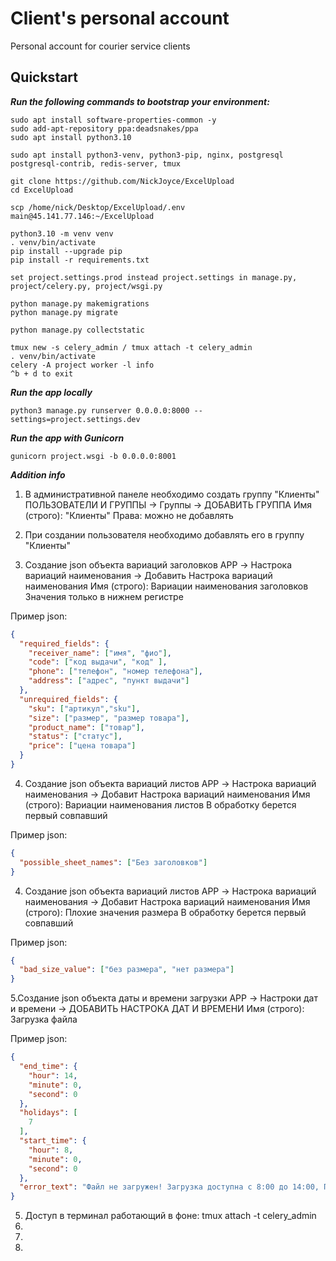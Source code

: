 # Client's personal account

Personal account for courier service clients

## Quickstart

***Run the following commands to bootstrap your environment:***

    sudo apt install software-properties-common -y  
    sudo add-apt-repository ppa:deadsnakes/ppa  
    sudo apt install python3.10
    
    sudo apt install python3-venv, python3-pip, nginx, postgresql postgresql-contrib, redis-server, tmux
    
    git clone https://github.com/NickJoyce/ExcelUpload
    cd ExcelUpload
    
    scp /home/nick/Desktop/ExcelUpload/.env main@45.141.77.146:~/ExcelUpload
    
    python3.10 -m venv venv  
    . venv/bin/activate  
    pip install --upgrade pip  
    pip install -r requirements.txt
    
    set project.settings.prod instead project.settings in manage.py, project/celery.py, project/wsgi.py
    
    python manage.py makemigrations
    python manage.py migrate
    
    python manage.py collectstatic
    
    tmux new -s celery_admin / tmux attach -t celery_admin 
    . venv/bin/activate
    celery -A project worker -l info
    ^b + d to exit

    


***Run the app locally***

    python3 manage.py runserver 0.0.0.0:8000 --settings=project.settings.dev

***Run the app with Gunicorn***

    gunicorn project.wsgi -b 0.0.0.0:8001

***Addition info***
1. В административной панеле необходимо создать группу "Клиенты"
ПОЛЬЗОВАТЕЛИ И ГРУППЫ -> Группы -> ДОБАВИТЬ ГРУППА 
Имя (строго): "Клиенты"
Права: можно не добавлять

2. При создании пользователя необходимо добавлять его в группу "Клиенты"

3. Создание json объекта вариаций заголовков
APP -> Настрока вариаций наименования -> Добавить Настрока вариаций наименования
Имя (строго): Вариации наименования заголовков
Значения только в нижнем регистре

Пример json:
```json
{
  "required_fields": {
    "receiver_name": ["имя", "фио"],
    "code": ["код выдачи", "код" ],
    "phone": ["телефон", "номер телефона"],
    "address": ["адрес", "пункт выдачи"]
  },
  "unrequired_fields": {
    "sku": ["артикул","sku"],
    "size": ["размер", "размер товара"],
    "product_name": ["товар"],
    "status": ["cтатус"],
    "price": ["цена товара"]
  }
}
```

4. Создание json объекта вариаций листов
APP ->  Настрока вариаций наименования -> Добавит Настрока вариаций наименования
Имя (строго): Вариации наименования листов
В обработку берется первый совпавший

Пример json:
```json
{
  "possible_sheet_names": ["Без заголовков"]
}
```


4. Создание json объекта вариаций листов
APP ->  Настрока вариаций наименования -> Добавит Настрока вариаций наименования
Имя (строго): Плохие значения размера
В обработку берется первый совпавший

Пример json:
```json
{
  "bad_size_value": ["без размера", "нет размера"]
}
```


5.Создание json объекта даты и времени загрузки
APP ->  Настроки дат и времени	-> ДОБАВИТЬ НАСТРОКА ДАТ И ВРЕМЕНИ
Имя (строго): Загрузка файла

Пример json:
```json
{
  "end_time": {
    "hour": 14,
    "minute": 0,
    "second": 0
  },
  "holidays": [
    7
  ],
  "start_time": {
    "hour": 8,
    "minute": 0,
    "second": 0
  },
  "error_text": "Файл не загружен! Загрузка доступна с 8:00 до 14:00, ПН-СБ"
}
```



5.  Доступ в терминал работающий в фоне: tmux attach -t celery_admin
6.
7.
8.
